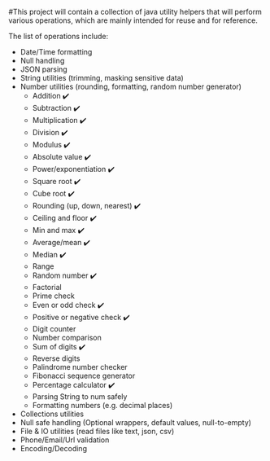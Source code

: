 #This project will contain a collection of java utility helpers that will perform various operations, which are mainly intended for reuse and for reference.

The list of operations include:
- Date/Time formatting
- Null handling
- JSON parsing
- String utilities (trimming, masking sensitive data)
- Number utilities (rounding, formatting, random number generator)
  - Addition                       ✔️
  - Subtraction                    ✔️
  - Multiplication                 ✔️
  - Division                       ✔️
  - Modulus                        ✔️
  - Absolute value                 ✔️
  - Power/exponentiation           ✔️
  - Square root                    ✔️
  - Cube root                      ✔️
  - Rounding (up, down, nearest)   ✔️
  - Ceiling and floor              ✔️
  - Min and max                    ✔️
  - Average/mean                   ✔️
  - Median                         ✔️
  - Range
  - Random number                  ✔️
  - Factorial
  - Prime check
  - Even or odd check              ✔️
  - Positive or negative check     ✔️
  - Digit counter
  - Number comparison
  - Sum of digits                  ✔️
  - Reverse digits
  - Palindrome number checker
  - Fibonacci sequence generator
  - Percentage calculator          ✔️
  - Parsing String to num safely
  - Formatting numbers (e.g. decimal places)
- Collections utilities
- Null safe handling (Optional wrappers, default values, null-to-empty)
- File & IO utilities (read files like text, json, csv)
- Phone/Email/Url validation
- Encoding/Decoding
